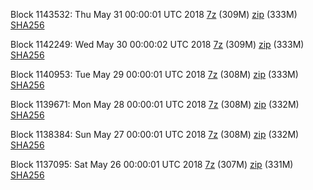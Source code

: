 Block 1143532: Thu May 31 00:00:01 UTC 2018 [7z](https://transfer.sh/11F5iV/bootstrap.dat.20180531.7z) (309M) [zip](https://transfer.sh/RBQw7/bootstrap.dat.20180531.zip) (333M) [SHA256](https://transfer.sh/OscHy/sha256.txt)

Block 1142249: Wed May 30 00:00:02 UTC 2018 [7z](https://transfer.sh/saJXM/bootstrap.dat.20180530.7z) (309M) [zip](https://transfer.sh/OvhBS/bootstrap.dat.20180530.zip) (333M) [SHA256](https://transfer.sh/csYRH/sha256.txt)

Block 1140953: Tue May 29 00:00:01 UTC 2018 [7z](https://transfer.sh/HAdpj/bootstrap.dat.20180529.7z) (308M) [zip](https://transfer.sh/jIfxo/bootstrap.dat.20180529.zip) (333M) [SHA256](https://transfer.sh/10uPK1/sha256.txt)

Block 1139671: Mon May 28 00:00:01 UTC 2018 [7z](https://transfer.sh/Qz1VT/bootstrap.dat.20180528.7z) (308M) [zip](https://transfer.sh/jvzt2/bootstrap.dat.20180528.zip) (332M) [SHA256](https://transfer.sh/V1xBx/sha256.txt)

Block 1138384: Sun May 27 00:00:01 UTC 2018 [7z](https://transfer.sh/zZyZg/bootstrap.dat.20180527.7z) (308M) [zip](https://transfer.sh/que1y/bootstrap.dat.20180527.zip) (332M) [SHA256](https://transfer.sh/J8Gat/sha256.txt)

Block 1137095: Sat May 26 00:00:01 UTC 2018 [7z](https://transfer.sh/6v7mo/bootstrap.dat.20180526.7z) (307M) [zip](https://transfer.sh/u7uts/bootstrap.dat.20180526.zip) (331M) [SHA256](https://transfer.sh/Tl2uW/sha256.txt)
